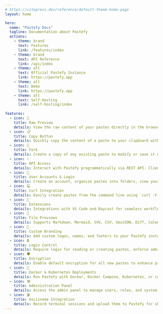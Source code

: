 ```yaml
---
# https://vitepress.dev/reference/default-theme-home-page
layout: home

hero:
  name: "Pastefy Docs"
  tagline: Documentation about Pastefy
  actions:
    - theme: brand
      text: Features
      link: /features/index
    - theme: brand
      text: API Reference
      link: /api/index
    - theme: alt
      text: Official Pastefy Instance
      link: https://pastefy.app
    - theme: alt
      text: Demo
      link: https://pastefy.app
    - theme: alt
      text: Self-Hosting
      link: /self-hosting/index
      
features:
  - icon: 📝
    title: Raw Preview
    details: View the raw content of your pastes directly in the browser.
  - icon: 📋
    title: Copy Button
    details: Quickly copy the content of a paste to your clipboard with a single click.
  - icon: 🍴
    title: Fork
    details: Create a copy of any existing paste to modify or save it under your account.
  - icon: ⚡
    title: API Access
    details: Interact with Pastefy programmatically via REST API. Clients available for Javascript/Typescript, Java, and Go.
  - icon: 👤
    title: User Accounts & Login
    details: Create an account, organize pastes into folders, view your pastes, and delete them if needed.
  - icon: 💻
    title: Curl Integration
    details: Easily create pastes from the command line using `curl -F f=@file.txt pastefy.app`.
  - icon: 🔌
    title: Extensions
    details: Integrations with VS Code and Raycast for seamless workflow.
  - icon: 📂
    title: File Previews
    details: Supports Markdown, Mermaid, SVG, CSV, GeoJSON, Diff, Calendar, Regex, and Asciinema recordings.
  - icon: 🎨
    title: Custom Branding
    details: Add custom logos, names, and footers to your Pastefy instance.
  - icon: 🔒
    title: Login Control
    details: Require login for reading or creating pastes, enforce admin approval, and control public paste visibility.
  - icon: 🛡️
    title: Encryption
    details: Enable default encryption for all new pastes to enhance privacy.
  - icon: 🐳
    title: Docker & Kubernetes Deployments
    details: Run Pastefy with Docker, Docker Compose, Kubernetes, or container-less setups.
  - icon: 🛠️
    title: Administration Panel
    details: Access the admin panel to manage users, roles, and system settings.
  - icon: 🎬
    title: Asciinema Integration
    details: Record terminal sessions and upload them to Pastefy for sharing or archiving.
---
```


